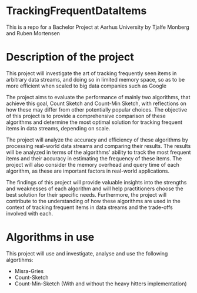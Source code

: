 # TrackingFrequentDataItems
This is a repo for a Bachelor Project at Aarhus University by Tjalfe Monberg and Ruben Mortensen

# Description of the project
This project will investigate the art of tracking frequently seen items in arbitrary data streams, and doing so in limited memory space, so as to be more efficient when scaled to big data companies such as Google

The project aims to evaluate the performance of mainly two algorithms, that achieve this goal, Count Sketch and Count-Min Sketch, with reflections on how these may differ from other potentially popular choices. The objective of this project is to provide a comprehensive comparison of these algorithms and determine the most optimal solution for tracking frequent items in data streams, depending on scale.

The project will analyze the accuracy and efficiency of these algorithms by processing real-world data streams and comparing their results. The results will be analyzed in terms of the algorithms' ability to track the most frequent items and their accuracy in estimating the frequency of these items. The project will also consider the memory overhead and query time of each algorithm, as these are important factors in real-world applications.

The findings of this project will provide valuable insights into the strengths and weaknesses of each algorithm and will help practitioners choose the best solution for their specific needs. Furthermore, the project will contribute to the understanding of how these algorithms are used in the context of tracking frequent items in data streams and the trade-offs involved with each.

# Algorithms in use
This project will use and investigate, analyse and use the following algortihms:
- Misra-Gries
- Count-Sketch
- Count-Min-Sketch (With and without the heavy hitters implementation)
